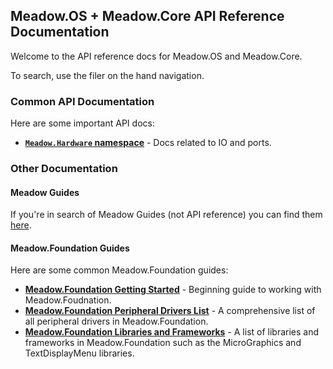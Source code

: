 ## Meadow.OS + Meadow.Core API Reference Documentation

Welcome to the API reference docs for Meadow.OS and Meadow.Core.

To search, use the filer on the hand navigation.

### Common API Documentation

Here are some important API docs:

* **[`Meadow.Hardware` namespace](/api/Meadow/Meadow.Hardware.html)** - Docs related to IO and ports.


### Other Documentation

#### Meadow Guides

If you're in search of Meadow Guides (not API reference) you can find them [here](/Meadow).

#### Meadow.Foundation Guides

Here are some common Meadow.Foundation guides:

* **[Meadow.Foundation Getting Started](/Meadow/Meadow.Foundation/Getting_Started/)** - Beginning guide to working with Meadow.Foudnation.
* **[Meadow.Foundation Peripheral Drivers List](/Meadow/Meadow.Foundation/Peripherals/)** - A comprehensive list of all peripheral drivers in Meadow.Foundation.
* **[Meadow.Foundation Libraries and Frameworks](/Meadow/Meadow.Foundation/Libraries_and_Frameworks/)** - A list of libraries and frameworks in Meadow.Foundation such as the MicroGraphics and TextDisplayMenu libraries.



